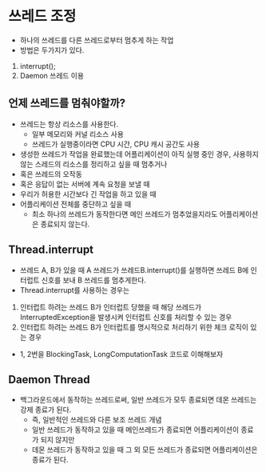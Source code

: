 # 쓰레드 조정
- 하나의 쓰레드를 다른 쓰레드로부터 멈추게 하는 작업
- 방법은 두가지가 있다.

1. interrupt();
2. Daemon 쓰레드 이용


## 언제 쓰레드를 멈춰야할까?
- 쓰레드는 항상 리소스를 사용한다.
  - 일부 메모리와 커널 리소스 사용
  - 쓰레드가 실행중이라면 CPU 시간, CPU 캐시 공간도 사용
- 생성한 쓰레드가 작업을 완료했는데 어플리케이션이 아직 실행 중인 경우, 사용하지 않는 스레드의 리소스를 정리하고 싶을 때 멈추거나
- 혹은 쓰레드의 오작동
- 혹은 응답이 없는 서버에 계속 요청을 보낼 때
- 우리가 허용한 시간보다 긴 작업을 하고 있을 때
- 어플리케이션 전체를 중단하고 싶을 때
  - 최소 하나의 쓰레드가 동작한다면 메인 쓰레드가 멈추었을지라도 어플리케이션은 종료되지 않는다.

## Thread.interrupt
- 쓰레드 A, B가 있을 때 A 쓰레드가 쓰레드B.interrupt()를 실행하면 쓰레드 B에 인터럽트 신호를 보내 B 쓰레드를 멈추게한다.
- Thread.interrupt를 사용하는 경우는
1. 인터럽트 하려는 쓰레드 B가 인터럽트 당했을 때 해당 쓰레드가 InterruptedException을 발생시켜 인터럽트 신호를 처리할 수 있는 경우
2. 인터럽트 하려는 쓰레드 B가 인터럽트를 명시적으로 처리하기 위한 체크 로직이 있는 경우
- 1, 2번을 BlockingTask, LongComputationTask 코드로 이해해보자

## Daemon Thread
- 백그라운드에서 동작하는 쓰레드로써, 일반 쓰레드가 모두 종료되면 데몬 쓰레드는 강제 종료가 된다.
  - 즉, 일반적인 쓰레드와 다른 보조 쓰레드 개념
  - 일반 쓰레드가 동작하고 있을 때 메인쓰레드가 종료되면 어플리케이션이 종료가 되지 않지만
  - 데몬 쓰레드가 동작하고 있을 때 그 외 모든 쓰레드가 종료되면 어플리케이션은 종료가 된다.



